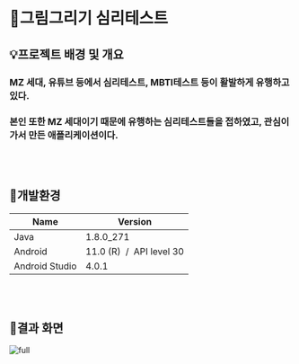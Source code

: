 # :art:그림그리기 심리테스트 

## :bulb:프로젝트 배경 및 개요
### MZ 세대, 유튜브 등에서 심리테스트, MBTI테스트 등이 활발하게 유행하고 있다.
### 본인 또한 MZ 세대이기 때문에 유행하는 심리테스트들을 접하였고, 관심이 가서 만든 애플리케이션이다.
<br>
<br>

## :hammer:개발환경

<table class="tg">
<thead>
  <tr>
    <th class="tg-0lax">Name</th>
    <th class="tg-0lax">Version</th>
  </tr>
</thead>
<tbody>
  <tr>
    <td class="tg-m9r4">Java</td>
    <td class="tg-0lax">1.8.0_271</td>
  </tr>
  <tr>
    <td class="tg-m9r4">Android</td>
    <td class="tg-0lax">11.0 (R)&nbsp;&nbsp;/&nbsp;&nbsp;API level 30</td>
  </tr>
  <tr>
    <td class="tg-m9r4">Android Studio</td>
    <td class="tg-0lax">4.0.1</td>
  </tr>
</tbody>
</table>


<br><br>
## :triangular_flag_on_post:결과 화면

![full](https://user-images.githubusercontent.com/56735744/105862126-ca15f500-6032-11eb-8733-4e8ef91fc5ab.gif)



